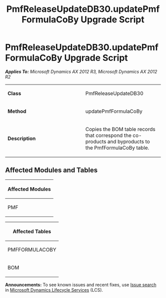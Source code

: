 ﻿---
title: PmfReleaseUpdateDB30.updatePmfFormulaCoBy Upgrade Script
TOCTitle: PmfReleaseUpdateDB30.updatePmfFormulaCoBy Upgrade Script
ms:assetid: ac06e780-4c75-717d-d798-a698b2ab13c6
ms:mtpsurl: https://msdn.microsoft.com/en-us/library/JJ686480(v=AX.60)
ms:contentKeyID: 49710435
ms.date: 05/18/2015
mtps_version: v=AX.60
---

# PmfReleaseUpdateDB30.updatePmfFormulaCoBy Upgrade Script 


_**Applies To:** Microsoft Dynamics AX 2012 R3, Microsoft Dynamics AX 2012 R2_

<table>
<colgroup>
<col style="width: 50%" />
<col style="width: 50%" />
</colgroup>
<tbody>
<tr class="odd">
<td><p><strong>Class</strong></p></td>
<td><p>PmfReleaseUpdateDB30</p></td>
</tr>
<tr class="even">
<td><p><strong>Method</strong></p></td>
<td><p>updatePmfFormulaCoBy</p></td>
</tr>
<tr class="odd">
<td><p><strong>Description</strong></p></td>
<td><p>Copies the BOM table records that correspond the co-products and byproducts to the PmfFormulaCoBy table.</p></td>
</tr>
</tbody>
</table>


## Affected Modules and Tables

<table>
<colgroup>
<col style="width: 100%" />
</colgroup>
<thead>
<tr class="header">
<th><p>Affected Modules</p></th>
</tr>
</thead>
<tbody>
<tr class="odd">
<td><p>PMF</p></td>
</tr>
</tbody>
</table>


<table>
<colgroup>
<col style="width: 100%" />
</colgroup>
<thead>
<tr class="header">
<th><p>Affected Tables</p></th>
</tr>
</thead>
<tbody>
<tr class="odd">
<td><p>PMFFORMULACOBY</p></td>
</tr>
<tr class="even">
<td><p>BOM</p></td>
</tr>
</tbody>
</table>

  
**Announcements:** To see known issues and recent fixes, use [Issue search](http://go.microsoft.com/fwlink/?linkid=389258) in [Microsoft Dynamics Lifecycle Services](http://go.microsoft.com/fwlink/?linkid=306505) (LCS).

